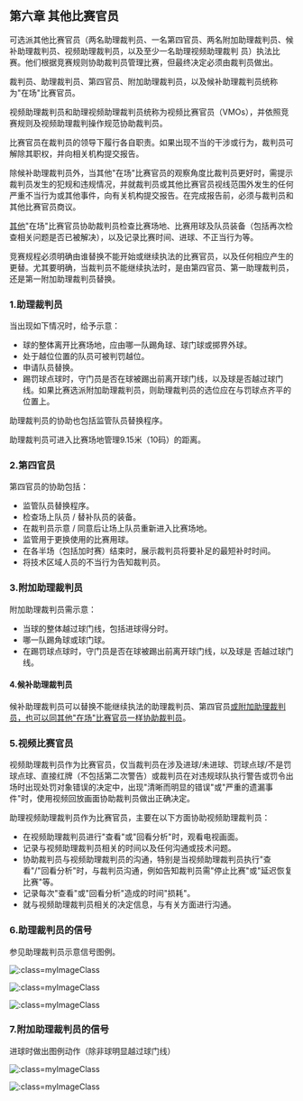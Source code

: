 ## 第六章 其他比赛官员

可选派其他比赛官员（两名助理裁判员、一名第四官员、两名附加助理裁判员、候补助理裁判员、视频助理裁判员，以及至少一名助理视频助理裁判
员）执法比赛。他们根据竞赛规则协助裁判员管理比赛，但最终决定必须由裁判员做出。

裁判员、助理裁判员、第四官员、附加助理裁判员，以及候补助理裁判员统称为"在场"比赛官员。

视频助理裁判员和助理视频助理裁判员统称为视频比赛官员（VMOs），并依照竞赛规则及视频助理裁判操作规范协助裁判员。

比赛官员在裁判员的领导下履行各自职责。如果出现不当的干涉或行为，裁判员可解除其职权，并向相关机构提交报告。

除候补助理裁判员外，当其他"在场"比赛官员的观察角度比裁判员更好时，需提示裁判员发生的犯规和违规情况，并就裁判员或其他比赛官员视线范围外发生的任何严重不当行为或其他事件，向有关机构提交报告。在完成报告前，必须与裁判员和其他比赛官员商议。

<u>其他</u>"在场"比赛官员协助裁判员检查比赛场地、比赛用球及队员装备（包括再次检查相关问题是否已被解决），以及记录比赛时间、进球、不正当行为等。

竞赛规程必须明确由谁替换不能开始或继续执法的比赛官员，以及任何相应产生的更替。尤其要明确，当裁判员不能继续执法时，是由第四官员、第一助理裁判员，还是第一附加助理裁判员替换。

### 1.助理裁判员

当出现如下情况时，给予示意：

* 球的整体离开比赛场地，应由哪一队踢角球、球门球或掷界外球。
* 处于越位位置的队员可被判罚越位。
* 申请队员替换。
* 踢罚球点球时，守门员是否在球被踢出前离开球门线，以及球是否越过球门线。如果比赛选派附加助理裁判员，则助理裁判员的选位应在与罚球点齐平的位置上。

助理裁判员的协助也包括监管队员替换程序。

助理裁判员可进入比赛场地管理9.15米（10码）的距离。

### 2.第四官员

第四官员的协助包括：

* 监管队员替换程序。
* 检查场上队员 / 替补队员的装备。
* 在裁判员示意 / 同意后让场上队员重新进入比赛场地。
* 监管用于更换使用的比赛用球。
* 在各半场（包括加时赛）结束时，展示裁判员将要补足的最短补时时间。
* 将技术区域人员的不当行为告知裁判员。

### 3.附加助理裁判员

附加助理裁判员需示意：

* 当球的整体越过球门线，包括进球得分时。
* 哪一队踢角球或球门球。
* 在踢罚球点球时，守门员是否在球被踢出前离开球门线，以及球是
  否越过球门线。

#### 4.候补助理裁判员

候补助理裁判员可以替换不能继续执法的助理裁判员、第四官员<u>或附加助理裁判员，也可以同其他"在场"比赛官员一样协助裁判员</u>。

### 5.视频比赛官员

视频助理裁判员作为比赛官员，仅当裁判员在涉及进球/未进球、罚球点球/不是罚球点球、直接红牌（不包括第二次警告）或裁判员在对违规球队执行警告或罚令出场时出现处罚对象错误的决定中，出现"清晰而明显的错误"或"严重的遗漏事件"时，使用视频回放画面协助裁判员做出正确决定。

助理视频助理裁判员作为比赛官员，主要在以下方面协助视频助理裁判员：

* 在视频助理裁判员进行"查看"或"回看分析"时，观看电视画面。
* 记录与视频助理裁判员相关的时间以及任何沟通或技术问题。
* 协助裁判员与视频助理裁判员的沟通，特别是当视频助理裁判员执行"查看"/"回看分析"时，与裁判员沟通，例如告知裁判员需"停止比赛"或"延迟恢复比赛"等。
* 记录每次"查看"或"回看分析"造成的时间"损耗"。
* 就与视频助理裁判员相关的决定信息，与有关方面进行沟通。

### 6.助理裁判员的信号

参见助理裁判员示意信号图例。

![](../vertopal_a6e2a68e5d38415d827a2cae7f5e6c13/media/image21.png ':class=myImageClass')

![](../vertopal_a6e2a68e5d38415d827a2cae7f5e6c13/media/image22.png ':class=myImageClass')

![](../vertopal_a6e2a68e5d38415d827a2cae7f5e6c13/media/image23.png ':class=myImageClass')

### 7.附加助理裁判员的信号

进球时做出图例动作（除非球明显越过球门线）

![](../vertopal_a6e2a68e5d38415d827a2cae7f5e6c13/media/image24.png ':class=myImageClass')

![](../vertopal_a6e2a68e5d38415d827a2cae7f5e6c13/media/image25.png ':class=myImageClass')
